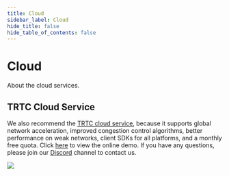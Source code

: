 ```yaml
---
title: Cloud
sidebar_label: Cloud
hide_title: false
hide_table_of_contents: false
---
```


# Cloud

About the cloud services.

## TRTC Cloud Service

We also recommend the [TRTC cloud service](https://trtc.io/pricing?utm_source=community&utm_medium=ossrs&utm_campaign=OBS-WHIP-TRTC&_channel_track_key=yb4mTLui), 
because it supports global network acceleration, improved congestion control algorithms, better performance on weak networks, 
client SDKs for all platforms, and a monthly free quota. Click [here](https://ossrs.io/trtc/demo?utm_source=community&utm_medium=ossrs&utm_campaign=OBS-WHIP-TRTC&_channel_track_key=lfJKyOlF)
to view the online demo. If you have any questions, please join our [Discord](https://discord.gg/DCCH6HyhuT) channel
to contact us.

![](https://ossrs.net/gif/v1/sls.gif?site=ossrs.io&path=/lts/doc/en/v6/cloud)

